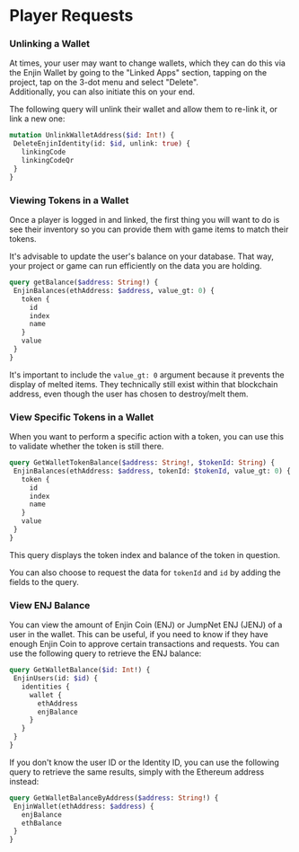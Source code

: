 # Player Requests

### Unlinking a Wallet

At times, your user may want to change wallets, which they can do this via the Enjin Wallet by going to the "Linked Apps" section, tapping on the project, tap on the 3-dot menu and select "Delete".  
Additionally, you can also initiate this on your end.

The following query will unlink their wallet and allow them to re-link it, or link a new one:

```graphql
mutation UnlinkWalletAddress($id: Int!) {
 DeleteEnjinIdentity(id: $id, unlink: true) {
   linkingCode
   linkingCodeQr
 }
}
```

### Viewing Tokens in a Wallet

Once a player is logged in and linked, the first thing you will want to do is see their inventory so you can provide them with game items to match their tokens.

It's advisable to update the user's balance on your database. That way, your project or game can run efficiently on the data you are holding.

```graphql
query getBalance($address: String!) {
 EnjinBalances(ethAddress: $address, value_gt: 0) {
   token {
     id
     index
     name
   }
   value
 }
}
```

It's important to include the `value_gt: 0` argument because it prevents the display of melted items. They technically still exist within that blockchain address, even though the user has chosen to destroy/melt them.

### View Specific Tokens in a Wallet

When you want to perform a specific action with a token, you can use this to validate whether the token is still there.

```graphql
query GetWalletTokenBalance($address: String!, $tokenId: String) {
 EnjinBalances(ethAddress: $address, tokenId: $tokenId, value_gt: 0) {
   token {
     id
     index
     name
   }
   value
 }
}
```

This query displays the token index and balance of the token in question.

You can also choose to request the data for `tokenId` and `id` by adding the fields to the query.

### View ENJ Balance

You can view the amount of Enjin Coin \(ENJ\) or JumpNet ENJ \(JENJ\) of a user in the wallet. This can be useful, if you need to know if they have enough Enjin Coin to approve certain transactions and requests. You can use the following query to retrieve the ENJ balance:

```graphql
query GetWalletBalance($id: Int!) {
 EnjinUsers(id: $id) {
   identities {
     wallet {
       ethAddress
       enjBalance
     }
   }
 }
}
```

If you don't know the user ID or the Identity ID, you can use the following query to retrieve the same results, simply with the Ethereum address instead:

```graphql
query GetWalletBalanceByAddress($address: String!) {
 EnjinWallet(ethAddress: $address) {
   enjBalance
   ethBalance
 }
}
```

